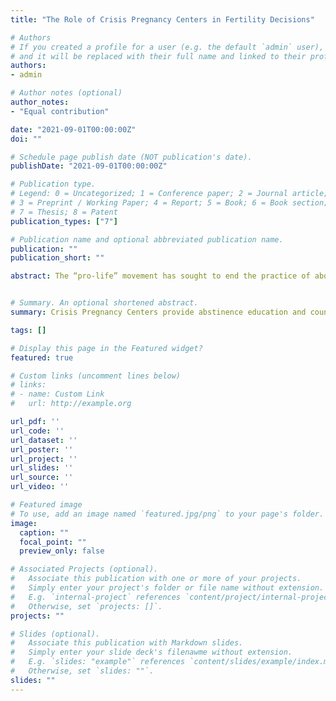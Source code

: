 ```yaml
---
title: "The Role of Crisis Pregnancy Centers in Fertility Decisions"

# Authors
# If you created a profile for a user (e.g. the default `admin` user), write the username (folder name) here 
# and it will be replaced with their full name and linked to their profile.
authors:
- admin

# Author notes (optional)
author_notes:
- "Equal contribution"

date: "2021-09-01T00:00:00Z"
doi: ""

# Schedule page publish date (NOT publication's date).
publishDate: "2021-09-01T00:00:00Z"

# Publication type.
# Legend: 0 = Uncategorized; 1 = Conference paper; 2 = Journal article;
# 3 = Preprint / Working Paper; 4 = Report; 5 = Book; 6 = Book section;
# 7 = Thesis; 8 = Patent
publication_types: ["7"]

# Publication name and optional abbreviated publication name.
publication: ""
publication_short: ""

abstract: The “pro-life” movement has sought to end the practice of abortion in the United States for the past 50 years. Crisis Pregnancy Centers (CPCs) are an integral part of this effort, and provide counseling services from an anti-abortion perspective. I study the location choice of CPCs and the impact of CPCs on fertility outcomes. CPCs lower the local abortion rate by 9.6 percent, with larger effects among teenagers and young women. I also show that the presence of CPCs leads to an increase in birth rates.


# Summary. An optional shortened abstract.
summary: Crisis Pregnancy Centers provide abstinence education and counseling services from a “pro-life” (anti-abortion) perspective.

tags: []

# Display this page in the Featured widget?
featured: true

# Custom links (uncomment lines below)
# links:
# - name: Custom Link
#   url: http://example.org

url_pdf: ''
url_code: ''
url_dataset: ''
url_poster: ''
url_project: ''
url_slides: ''
url_source: ''
url_video: ''

# Featured image
# To use, add an image named `featured.jpg/png` to your page's folder. 
image:
  caption: ""
  focal_point: ""
  preview_only: false

# Associated Projects (optional).
#   Associate this publication with one or more of your projects.
#   Simply enter your project's folder or file name without extension.
#   E.g. `internal-project` references `content/project/internal-project/index.md`.
#   Otherwise, set `projects: []`.
projects: ""

# Slides (optional).
#   Associate this publication with Markdown slides.
#   Simply enter your slide deck's filenawme without extension.
#   E.g. `slides: "example"` references `content/slides/example/index.md`.
#   Otherwise, set `slides: ""`.
slides: ""
---
```



